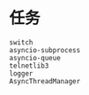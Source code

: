 # 任务

```{toctree}
switch
asyncio-subprocess
asyncio-queue
telnetlib3
logger
AsyncThreadManager
```

